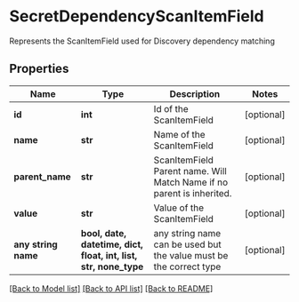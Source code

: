 # SecretDependencyScanItemField

Represents the ScanItemField used for Discovery dependency matching

## Properties
Name | Type | Description | Notes
------------ | ------------- | ------------- | -------------
**id** | **int** | Id of the ScanItemField | [optional] 
**name** | **str** | Name of the ScanItemField | [optional] 
**parent_name** | **str** | ScanItemField Parent name.  Will Match Name if no parent is inherited. | [optional] 
**value** | **str** | Value of the ScanItemField | [optional] 
**any string name** | **bool, date, datetime, dict, float, int, list, str, none_type** | any string name can be used but the value must be the correct type | [optional]

[[Back to Model list]](../README.md#documentation-for-models) [[Back to API list]](../README.md#documentation-for-api-endpoints) [[Back to README]](../README.md)


